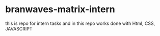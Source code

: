 # branwaves-matrix-intern
this is repo for intern tasks and in this repo works done with Html, CSS, JAVASCRIPT 
